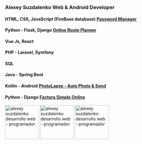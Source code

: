 ### Alexey Suzdalenko Web & Android Developer
#### HTML, CSS, JavaScript (FireBase database) [Password Manager](https://password-manager-22.web.app)
#### Python - Flask, Django [Online Route Planner](https://x-route-planning.web.app)
#### Vue Js, React
#### PHP - Laravel, Symfony
#### SQL
#### Java - Spring Boot
#### Kotlin - Android [PhotoLapse - Auto Photo & Send](https://play.google.com/store/apps/details?id=suzdalenko.photolapse)
#### Python - Django [Factura Simple Online](https://factura-simple-on.web.app)
<img src="https://suzdalenko.github.io/suzdalenko/1.webp" alt="alexey suzdalenko desarrollo web - programador" width="111px" />
<img src="https://suzdalenko.github.io/suzdalenko/2.webp" alt="alexey suzdalenko desarrollo web - programador" width="111px" />
<img src="https://suzdalenko.github.io/suzdalenko/3.webp" alt="alexey suzdalenko desarrollo web - programador" width="111px" />
